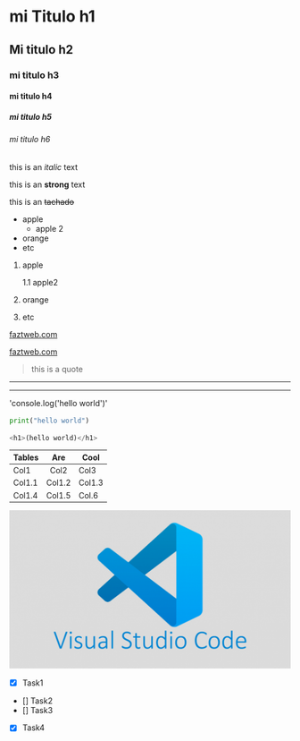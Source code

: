 <!---HEADING--->
# mi Titulo h1
## Mi titulo h2
### mi titulo h3
#### mi titulo h4
##### mi titulo h5
###### mi titulo h6
<!---Est es un texto en Italica--->
this is an *italic* text
<!---Est es un texto en Negrita--->
this is an **strong** text
<!---Est es un texto en Tachado--->
this is an ~~tachado~~

<!---UL--->

* apple
    * apple 2
* orange
* etc
<!---OL--->
1. apple

    1.1 apple2
2. orange
3. etc

<!---Enlaces--->
[faztweb.com](https://www.faztweb.com)

[faztweb.com](https://www.faztweb.com "Custom Title")

<!---citas--->
> this is a quote

<!---HR--->
___
---

<!---Etiquetas codigo--->
'console.log('hello world')'

```python
print("hello world")
```

```python
<h1>(hello world)</h1>
```
<!---Tables--->
|Tables|Are|Cool|
|----|:---:|-----|
|Col1|Col2|Col3|
|Col1.1|Col1.2|Col1.3|
|Col1.4|Col1.5|Col.6|
<!---imagenes--->
![visual studio code logo](vscodeimg.png "vscode logo")

<!---GITHUB MARKDOWN--->
* [x] Task1
* [] Task2
* [] Task3
* [x] Task4










